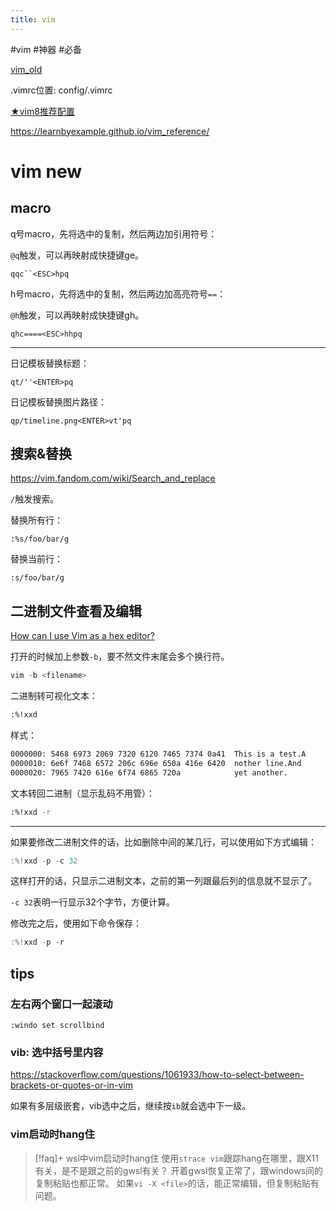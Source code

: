 ```yaml
---
title: vim
---
```


#vim #神器 #必备

[vim_old](vim_old.md)

.vimrc位置: config/.vimrc

[★vim8推荐配置](../other/software/vim/★vim8推荐配置.md)

https://learnbyexample.github.io/vim_reference/

# vim new

## macro

q号macro，先将选中的复制，然后两边加引用符号：

`@q`触发，可以再映射成快捷键ge。

```
qqc``<ESC>hpq
```

h号macro，先将选中的复制，然后两边加高亮符号`==`：

`@h`触发，可以再映射成快捷键gh。

```
qhc====<ESC>hhpq
```

---

日记模板替换标题：

```
qt/''<ENTER>pq
```

日记模板替换图片路径：

```
qp/timeline.png<ENTER>vt'pq
```

## 搜索&替换

https://vim.fandom.com/wiki/Search_and_replace

`/`触发搜索。

替换所有行：

```
:%s/foo/bar/g
```

替换当前行：

```
:s/foo/bar/g
```

## 二进制文件查看及编辑

[How can I use Vim as a hex editor?](https://vi.stackexchange.com/questions/2232/how-can-i-use-vim-as-a-hex-editor)

打开的时候加上参数`-b`，要不然文件末尾会多个换行符。

```c
vim -b <filename>
```

二进制转可视化文本：

```bash
:%!xxd
```

样式：

```bash
0000000: 5468 6973 2069 7320 6120 7465 7374 0a41  This is a test.A
0000010: 6e6f 7468 6572 206c 696e 650a 416e 6420  nother line.And 
0000020: 7965 7420 616e 6f74 6865 720a            yet another.
```

文本转回二进制（显示乱码不用管）：

```bash
:%!xxd -r
```

---

如果要修改二进制文件的话，比如删除中间的某几行，可以使用如下方式编辑：

```c
:%!xxd -p -c 32
```

这样打开的话，只显示二进制文本，之前的第一列跟最后列的信息就不显示了。

`-c 32`表明一行显示32个字节，方便计算。

修改完之后，使用如下命令保存：

```c
:%!xxd -p -r
```

## tips

### 左右两个窗口一起滚动

```
:windo set scrollbind
```

### vib: 选中括号里内容

https://stackoverflow.com/questions/1061933/how-to-select-between-brackets-or-quotes-or-in-vim

如果有多层级嵌套，vib选中之后，继续按`ib`就会选中下一级。

### vim启动时hang住

> [!faq]+ wsl中vim启动时hang住
> 使用`strace vim`跟踪hang在哪里，跟X11有关，是不是跟之前的gwsl有关？
> 开着gwsl恢复正常了，跟windows间的复制粘贴也都正常。
> 如果`vi -X <file>`的话，能正常编辑，但复制粘贴有问题。